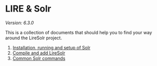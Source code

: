 # LIRE & Solr
*Version: 6.3.0*

This is a collection of documents that should help you to find your way around the LireSolr project. 

1. [Installation, running and setup of Solr](install.md)
2. [Compile and add LireSolr](compile.md)
3. [Common Solr commands](solr-help.md)